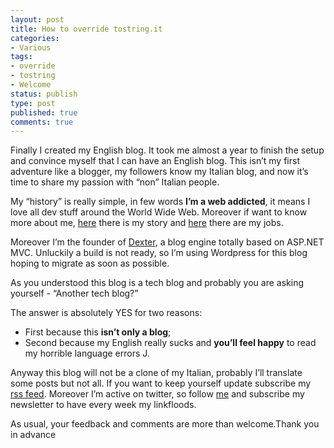 ```yaml
---
layout: post
title: How to override tostring.it
categories:
- Various
tags:
- override
- tostring
- Welcome
status: publish
type: post
published: true
comments: true
---
```

Finally I created my English blog. It took me almost a year to finish the setup and convince myself that I can have an English blog. This isn’t my first adventure like a blogger, my followers know my Italian blog, and now it’s time to share my passion with “non” Italian people.

My “history” is really simple, in few words <strong>I’m a web addicted</strong>, it means I love all dev stuff around the World Wide Web. Moreover if want to know more about me, <a title="About me" href="http://override.tostring.it/about-me/" target="_blank">here</a> there is my story and <a title="CV" href="http://override.tostring.it/cv/" target="_blank">here</a> there are my jobs.

Moreover I’m the founder of <a title="Dexter Blog Engine" href="http://dexterblogengine.codeplex.com/" target="_blank">Dexter</a>, a blog engine totally based on ASP.NET MVC. Unluckily a build is not ready, so I’m using Wordpress for this blog hoping to migrate as soon as possible.

As you understood this blog is a tech blog and probably you are asking yourself - “Another tech blog?”

The answer is absolutely YES for two reasons:
<ul>
	<li>First because this <strong>isn’t only a blog</strong>;</li>
	<li>Second because my English really sucks and <strong>you’ll feel happy</strong> to read my horrible language errors J.</li>
</ul>
Anyway this blog will not be a clone of my Italian, probably I’ll translate some posts but not all. If you want to keep yourself update subscribe my <a title="My Rss Feed" href="http://feeds.feedburner.com/override/tostring/it" target="_blank">rss feed</a>. Moreover I’m active on twitter, so follow <a title="Imperugo on Twitter" href="http://twitter.com/imperugo" target="_blank">me</a> and subscribe my newsletter to have every week my linkfloods.

As usual, your feedback and comments are more than welcome.Thank you in advance

